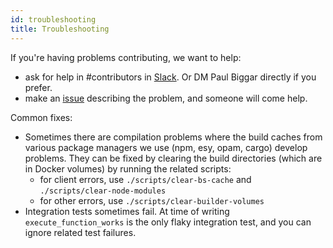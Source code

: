 ```yaml
---
id: troubleshooting
title: Troubleshooting
---
```


If you're having problems contributing, we want to help:

- ask for help in #contributors in [Slack](https://darklang.com/slack-invite).
  Or DM Paul Biggar directly if you prefer.
- make an [issue](https://github.com/darklang/dark/issues) describing the
  problem, and someone will come help.

Common fixes:

- Sometimes there are compilation problems where the build caches from various
  package managers we use (npm, esy, opam, cargo) develop problems. They can be
  fixed by clearing the build directories (which are in Docker volumes) by
  running the related scripts:
  - for client errors, use `./scripts/clear-bs-cache` and
    `./scripts/clear-node-modules`
  - for other errors, use `./scripts/clear-builder-volumes`
- Integration tests sometimes fail. At time of writing `execute_function_works`
  is the only flaky integration test, and you can ignore related test failures.
